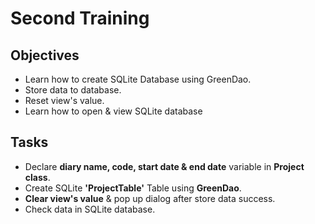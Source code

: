 # Second Training

## Objectives
- Learn how to create SQLite Database using GreenDao.
- Store data to database.
- Reset view's value.
- Learn how to open & view SQLite database

## Tasks
- Declare **diary name, code, start date & end date** variable in **Project class**.
- Create SQLite **'ProjectTable'** Table using **GreenDao**.
- **Clear view's value** & pop up dialog after store data success.
- Check data in SQLite database.